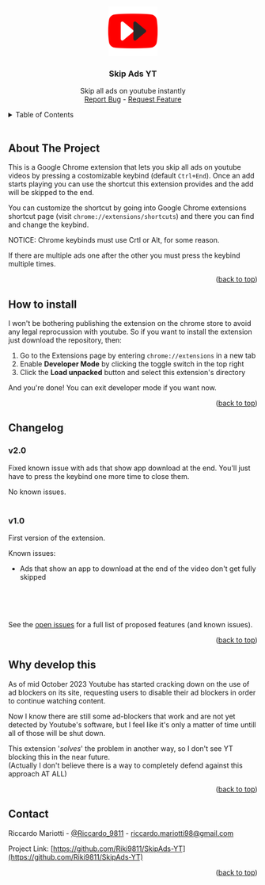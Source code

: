 <div id="top"></div>

<!-- PROJECT LOGO -->
<br />
<div align="center">
  <a href="https://github.com/Riki9811/SkipAds-YT">
    <img src="images/logo.svg" alt="Logo" height="100">
  </a>

<h3 align="center">Skip Ads YT</h3>

  <p align="center">
    Skip all ads on youtube instantly
    <br />
    <a href="https://github.com/Riki9811/SkipAds-YT/issues">Report Bug</a>
    -
    <a href="https://github.com/Riki9811/SkipAds-YT/issues">Request Feature</a>
  </p>
</div>

<!-- TABLE OF CONTENTS -->
<details>
  <summary>Table of Contents</summary>
  <ol>
    <li><a href="#about-the-project">About The Project</a></li>
    <li><a href="#how-to-install">How to install</a></li>
    <li><a href="#changelog">Changelog</a></li>
    <li><a href="#why-develop-this">Why develop this</a></li>
    <li><a href="#contact">Contact</a></li>
  </ol>
</details>
<br />

<!-- ABOUT THE PROJECT -->

## About The Project

This is a Google Chrome extension that lets you skip all ads on youtube videos by pressing a costomizable keybind (default `Ctrl+End`). Once an add starts playing you can use the shortcut this extension provides and the add will be skipped to the end.

You can customize the shortcut by going into Google Chrome extensions shortcut page (visit `chrome://extensions/shortcuts`) and there you can find and change the keybind.

NOTICE: Chrome keybinds must use Crtl or Alt, for some reason.

If there are multiple ads one after the other you must press the keybind multiple times.

<p align="right">(<a href="#top">back to top</a>)</p>

<!-- HOW TO INSTALL -->

## How to install

I won't be bothering publishing the extension on the chrome store to avoid any legal reprocussion with youtube. So if you want to install the extension just download the repository, then:

1. Go to the Extensions page by entering `chrome://extensions` in a new tab
2. Enable **Developer Mode** by clicking the toggle switch in the top right
3. Click the **Load unpacked** button and select this extension's directory

And you're done! You can exit developer mode if you want now.

<p align="right">(<a href="#top">back to top</a>)</p>

<!-- CHANGELOG -->

## Changelog

### v2.0

Fixed known issue with ads that show app download at the end. You'll just have to press the keybind one more time to close them.

No known issues.
<br/>
<br/>

### v1.0

First version of the extension.

Known issues:

-   Ads that show an app to download at the end of the video don't get fully skipped

<br/>
<br/>
<br/>

See the [open issues](https://github.com/Riki9811/SkipAds-YT/issues) for a full list of proposed features (and known issues).

<p align="right">(<a href="#top">back to top</a>)</p>

<!-- WHY DEVELOP THIS -->

## Why develop this

As of mid October 2023 Youtube has started cracking down on the use of ad blockers on its site, requesting users to disable their ad blockers in order to continue watching content.

Now I know there are still some ad-blockers that work and are not yet detected by Youtube's software, but I feel like it's only a matter of time untill all of those will be shut down.

This extension '_solves_' the problem in another way, so I don't see YT blocking this in the near future.<br/>(Actually I don't believe there is a way to completely defend against this approach AT ALL)

<p align="right">(<a href="#top">back to top</a>)</p>

<!-- CONTACT -->

## Contact

Riccardo Mariotti - [@Riccardo_9811](https://twitter.com/Riccardo_9811) - riccardo.mariotti98@gmail.com

Project Link: [https://github.com/Riki9811/SkipAds-YT](https://github.com/Riki9811/SkipAds-YT)

<p align="right">(<a href="#top">back to top</a>)</p>
